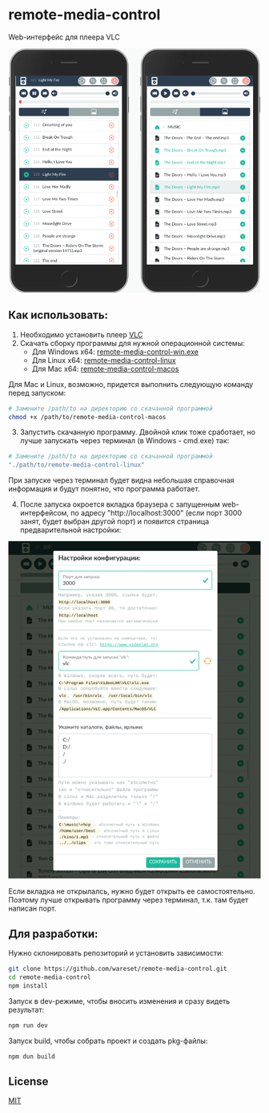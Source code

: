 # remote-media-control
Web-интерфейс для плеера VLC

![](__img__/phone.png)

## Как использовать:
1. Необходимо установить плеер [VLC](https://www.videolan.org)
2. Скачать сборку программы для нужной операционной системы:
   - Для Windows x64: [remote-media-control-win.exe](https://raw.githubusercontent.com.com/wareset/remote-media-control/main/pkg/remote-media-control-win.exe)
   - Для Linux x64: [remote-media-control-linux](https://raw.githubusercontent.com.com/wareset/remote-media-control/main/pkg/remote-media-control-linux)
   - Для Mac x64: [remote-media-control-macos](https://raw.githubusercontent.com.com/wareset/remote-media-control/main/pkg/remote-media-control-macos)


Для Mac и Linux, возможно, придется выполнить следующую команду перед запуском:
```bash
# Замените /path/to на директорию со скачанной программой
chmod +x /path/to/remote-media-control-macos 
```

3. Запустить скачанную программу. Двойной клик тоже сработает, но лучше запускать через терминал (в Windows - cmd.exe) так:
```bash
# Замените /path/to на директорию со скачанной программой
"./path/to/remote-media-control-linux"
```
При запуске через терминал будет видна небольшая справочная информация и будут понятно, что программа работает.

4. После запуска окроется вкладка браузера с запущенным web-интерфейсом, по адресу "http://localhost:3000" (если порт 3000 занят, будет выбран другой порт) и появится страница предварительной настройки:

![](__img__/settings.png)

Если вкладка не открылалсь, нужно будет открыть ее самостоятельно. Поэтому лучше открывать программу через терминал, т.к. там будет написан порт.

## Для разработки:

Нужно склонировать репозиторий и установить зависимости:
```bash
git clone https://github.com/wareset/remote-media-control.git
cd remote-media-control
npm install
```

Запуск в dev-режиме, чтобы вносить изменения и сразу видеть результат:
```bash
npm run dev
```

Запуск build, чтобы собрать проект и создать pkg-файлы:
```bash
npm dun build
```

## License
[MIT](LICENSE)
